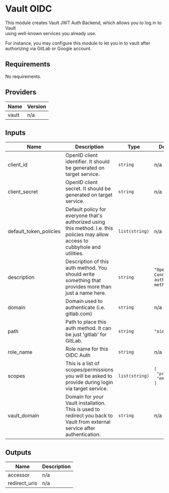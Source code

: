 # Vault OIDC  
This module creates Vault JWT Auth Backend, which allows you to log in to Vault  
using well-known services you already use.

For instance, you may configure this module to let you in to vault after  
authorizing via GitLab or Google account.

## Requirements

No requirements.

## Providers

| Name | Version |
|------|---------|
| vault | n/a |

## Inputs

| Name | Description | Type | Default | Required |
|------|-------------|------|---------|:--------:|
| client\_id | OpenID client identifier. It should be generated on target service. | `string` | n/a | yes |
| client\_secret | OpenID client secret. It should be generated on target service. | `string` | n/a | yes |
| default\_token\_policies | Default policy for everyone that's authorized using this method. I.e. this policies may allow access to cubbyhole and utilities. | `list(string)` | n/a | yes |
| description | Description of this auth method. You should write something that provides more than just a name here. | `string` | `"OpenID Connect auth method."` | no |
| domain | Domain used to authenticate (i.e. gitlab.com) | `string` | n/a | yes |
| path | Path to place this auth method. It can be just 'gitlab' for GitLab. | `string` | `"oidc"` | no |
| role\_name | Role name for this OIDC Auth | `string` | n/a | yes |
| scopes | This is a list of scopes/permissions you will be asked to provide during login via target service. | `list(string)` | <pre>[<br>  "profile",<br>  "email"<br>]</pre> | no |
| vault\_domain | Domain for your Vault installation. This is used to redirect you back to Vault from external service after authentication. | `string` | n/a | yes |

## Outputs

| Name | Description |
|------|-------------|
| accessor | n/a |
| redirect\_uris | n/a |

